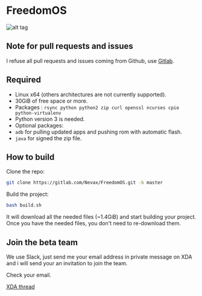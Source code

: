 # FreedomOS

![alt tag](https://raw.githubusercontent.com/Nevax07/FreedomOS/master/assets/media/oneplus3/png/small_banner.png)

## Note for pull requests and issues

I refuse all pull requests and issues coming from Github, use [Gitlab](https://gitlab.com/Nevax/FreedomOS).

## Required
- Linux x64 (others architectures are not currently supported).
- 30GiB of free space or more.
- Packages : `rsync python python2 zip curl openssl ncurses cpio python-virtualenv`
- Python version 3 is needed.
- Optional packages:
- `adb` for pulling updated apps and pushing rom with automatic flash.
- `java` for signed the zip file.

## How to build

Clone the repo:
```bash
git clone https://gitlab.com/Nevax/FreedomOS.git -b master
```
Build the project:
```bash
bash build.sh
```

It will download all the needed files (~1.4GiB) and start building your project.
Once you have the needed files, you don't need to re-download them.

## Join the beta team
We use Slack, just send me your email address in private message on XDA and i will send your an invitation to join the team.

Check your email.

[XDA thread](http://forum.xda-developers.com/oneplus-3/development/rom-freedomos-1-0-t3409348)
